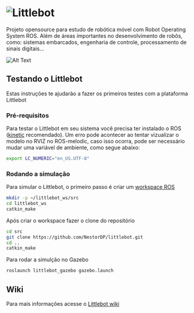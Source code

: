 # ![Littlebot](https://ap.imagensbrasil.org/images/2019/12/13/littlebottitulo.png)

Projeto opensource para estudo de robótica móvel com Robot Operating System ROS. Além de áreas importantes no desenvolvimento de robôs, como: sistemas embarcados, engenharia de controle, processamento de sinais digitais...

![Alt Text](https://ap.imagensbrasil.org/images/2019/12/14/prints.png)

## Testando o Littlebot

Estas instruções te ajudarão a fazer os primeiros testes com a plataforma Littlebot

### Pré-requisitos

Para testar o Littlebot em seu sistema você precisa ter instalado o ROS ([kinetic](http://wiki.ros.org/kinetic) recomendado). Um erro pode acontecer ao tentar vizualizar o modelo no RVIZ no ROS-melodic, caso isso ocorra, pode ser necessário mudar uma variável de ambiente, como segue abaixo:

```bash
export LC_NUMERIC="en_US.UTF-8"
```

### Rodando a simulação

Para simular o Littlebot, o primeiro passo é criar um [workspace ROS](http://wiki.ros.org/catkin/Tutorials/create_a_workspace)

```bash
mkdir -p ~/littlebot_ws/src
cd littlebot_ws
catkin_make
```

Após criar o workspace fazer o clone do repositório

```bash
cd src
git clone https://github.com/NestorDP/littlebot.git
cd ..
catkin_make
```

Para rodar a simulção no Gazebo

```bash
roslaunch littlebot_gazebo gazebo.launch
```

## Wiki

Para mais informações acesse o [Littlebot wiki](https://github.com/NestorDP/littlebot/wiki)
